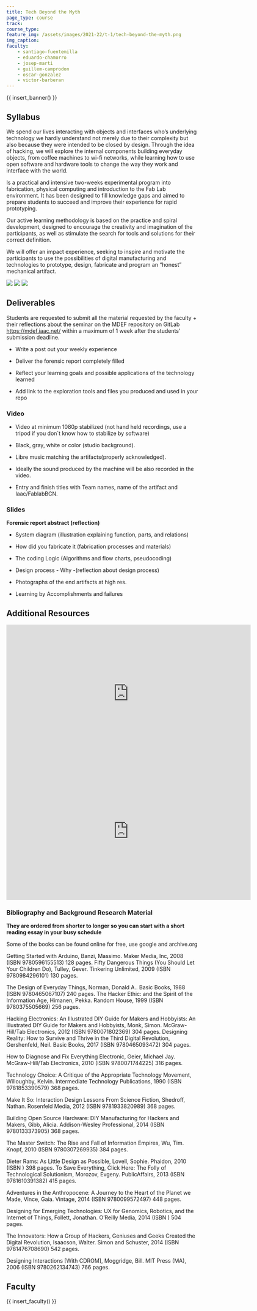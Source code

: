 ```yaml
---
title: Tech Beyond the Myth
page_type: course
track:
course_type:
feature_img: /assets/images/2021-22/t-1/tech-beyond-the-myth.png
img_caption: 
faculty: 
    - santiago-fuentemilla
    - eduardo-chamorro
    - josep-marti
    - guillem-camprodon
    - oscar-gonzalez
    - victor-barberan
---
```


{{ insert_banner() }}

## Syllabus

We spend our lives interacting with objects and interfaces who’s underlying technology we hardly understand not merely due to their complexity but also because they were intended to be closed by design. Through the idea of hacking, we will explore the internal components building everyday objects, from coffee machines to wi-fi networks, while learning how to use open software and hardware tools to change the way they work and interface with the world.

Is a practical and intensive two-weeks experimental program into fabrication, physical computing and introduction to the Fab Lab environment. It has been designed to fill knowledge gaps and aimed to prepare students to succeed and improve their experience for rapid prototyping.

Our active learning methodology is based on the practice and spiral development, designed to encourage the creativity and imagination of the participants, as well as stimulate the search for tools and solutions for their correct definition.

We will offer an impact experience, seeking to inspire and motivate the participants to use the possibilities of digital manufacturing and technologies to prototype, design, fabricate and program an “honest” mechanical artifact.

![](assets/images/2021-22/t-1/tec_beyond_5.png)
![](assets/images/2021-22/t-1/tec_beyond_5.1.png)
![](assets/images/2021-22/t-1/tec_beyond_6.png)
    
## Deliverables

Students are requested to submit all the material requested by the faculty + their reflections about the seminar on the MDEF repository on GitLab https://mdef.iaac.net/ within a maximum of 1 week after the students’ submission deadline.

- Write a post out your weekly experience

- Deliver the forensic report completely filled

- Reflect your learning goals and possible applications of the technology learned

- Add link to the exploration tools and files you produced and used in your repo

### Video

- Video at minimum 1080p stabilized (not hand held recordings, use a tripod if you don´t know how to stabilize by software)

- Black, gray, white or color (studio background).

- Libre music matching the artifacts(properly acknowledged).

- Ideally the sound produced by the machine will be also recorded in the video.

- Entry and finish titles with Team names, name of the artifact and Iaac/FablabBCN.

### Slides

**Forensic report abstract (reflection)**

- System diagram (illustration explaining function, parts, and relations)

- How did you fabricate it (fabrication processes and materials)

- The coding Logic (Algorithms and flow charts, pseudocoding)

- Design process - Why -(reflection about design process)

- Photographs of the end artifacts at high res.

- Learning by Accomplishments and failures

## Additional Resources

<iframe title="vimeo-player" src="https://player.vimeo.com/video/650411835?h=ad17c745a7" width="640" height="360" frameborder="0" allowfullscreen></iframe>

<iframe title="vimeo-player" src="https://player.vimeo.com/video/650292328?h=a64379c3d8" width="640" height="360" frameborder="0" allowfullscreen></iframe>

### Bibliography and Background Research Material

**They are ordered from shorter to longer so you can start with a short reading essay in your busy schedule**

Some of the books can be found online for free, use google and archive.org

Getting Started with Arduino, Banzi, Massimo. Maker Media, Inc, 2008 (ISBN 9780596155513) 128 pages.
Fifty Dangerous Things (You Should Let Your Children Do), Tulley, Gever. Tinkering Unlimited, 2009 (ISBN 9780984296101) 130 pages.

The Design of Everyday Things, Norman, Donald A.. Basic Books, 1988 (ISBN 9780465067107) 240 pages.
The Hacker Ethic: and the Spirit of the Information Age, Himanen, Pekka. Random House, 1999 (ISBN 9780375505669) 256 pages.

Hacking Electronics: An Illustrated DIY Guide for Makers and Hobbyists: An Illustrated DIY Guide for Makers and Hobbyists, Monk, Simon. McGraw-Hill/Tab Electronics, 2012 (ISBN 9780071802369) 304 pages.
Designing Reality: How to Survive and Thrive in the Third Digital Revolution, Gershenfeld, Neil. Basic Books, 2017 (ISBN 9780465093472) 304 pages.

How to Diagnose and Fix Everything Electronic, Geier, Michael Jay. McGraw-Hill/Tab Electronics, 2010 (ISBN 9780071744225) 316 pages.

Technology Choice: A Critique of the Appropriate Technology Movement, Willoughby, Kelvin. Intermediate Technology Publications, 1990 (ISBN 9781853390579) 368 pages.

Make It So: Interaction Design Lessons From Science Fiction, Shedroff, Nathan. Rosenfeld Media, 2012 (ISBN 9781933820989) 368 pages.

Building Open Source Hardware: DIY Manufacturing for Hackers and Makers, Gibb, Alicia. Addison-Wesley Professional, 2014 (ISBN 9780133373905) 368 pages.

The Master Switch: The Rise and Fall of Information Empires, Wu, Tim. Knopf, 2010 (ISBN 9780307269935) 384 pages.

Dieter Rams: As Little Design as Possible, Lovell, Sophie. Phaidon, 2010 (ISBN ) 398 pages.
To Save Everything, Click Here: The Folly of Technological Solutionism, Morozov, Evgeny. PublicAffairs, 2013 (ISBN 9781610391382) 415 pages.

Adventures in the Anthropocene: A Journey to the Heart of the Planet we Made, Vince, Gaia. Vintage, 2014 (ISBN 9780099572497) 448 pages.

Designing for Emerging Technologies: UX for Genomics, Robotics, and the Internet of Things, Follett, Jonathan. O’Reilly Media, 2014 (ISBN ) 504 pages.

The Innovators: How a Group of Hackers, Geniuses and Geeks Created the Digital Revolution, Isaacson, Walter. Simon and Schuster, 2014 (ISBN 9781476708690) 542 pages.

Designing Interactions [With CDROM], Moggridge, Bill. MIT Press (MA), 2006 (ISBN 9780262134743) 766 pages.

## Faculty

{{ insert_faculty() }}